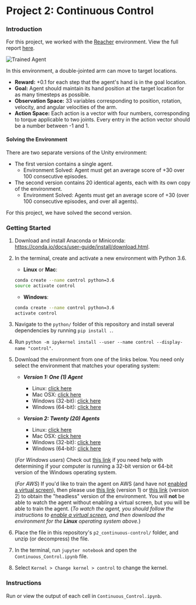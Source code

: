 [//]: # (Image References)

[image1]: https://user-images.githubusercontent.com/10624937/43851024-320ba930-9aff-11e8-8493-ee547c6af349.gif "Trained Agent"

# Project 2: Continuous Control

### Introduction

For this project, we worked with the [Reacher](https://github.com/Unity-Technologies/ml-agents/blob/master/docs/Learning-Environment-Examples.md#reacher) environment. View the full report [here](https://github.com/mrbarbasa/drlnd-projects/blob/master/p2_continuous-control/Report.md).

![Trained Agent][image1]

In this environment, a double-jointed arm can move to target locations.
- **Reward:** +0.1 for each step that the agent's hand is in the goal location.
- **Goal:** Agent should maintain its hand position at the target location for as many timesteps as possible.
- **Observation Space:** 33 variables corresponding to position, rotation, velocity, and angular velocities of the arm.
- **Action Space:** Each action is a vector with four numbers, corresponding to torque applicable to two joints. Every entry in the action vector should be a number between -1 and 1.

#### Solving the Environment

There are two separate versions of the Unity environment:
- The first version contains a single agent.
    - Environment Solved: Agent must get an average score of +30 over 100 consecutive episodes.
- The second version contains 20 identical agents, each with its own copy of the environment.
    - Environment Solved: Agents must get an average score of +30 (over 100 consecutive episodes, and over all agents).
    
For this project, we have solved the second version.

### Getting Started

1. Download and install Anaconda or Miniconda: https://conda.io/docs/user-guide/install/download.html.
1. In the terminal, create and activate a new environment with Python 3.6.
    - __Linux__ or __Mac__: 
    ```bash
    conda create --name control python=3.6
    source activate control
    ```
    - __Windows__: 
    ```bash
    conda create --name control python=3.6 
    activate control
    ```
1. Navigate to the `python/` folder of this repository and install several dependencies by running `pip install .`.
1. Run `python -m ipykernel install --user --name control --display-name "control"`.

1. Download the environment from one of the links below.  You need only select the environment that matches your operating system:

    - **_Version 1: One (1) Agent_**
        - Linux: [click here](https://s3-us-west-1.amazonaws.com/udacity-drlnd/P2/Reacher/one_agent/Reacher_Linux.zip)
        - Mac OSX: [click here](https://s3-us-west-1.amazonaws.com/udacity-drlnd/P2/Reacher/one_agent/Reacher.app.zip)
        - Windows (32-bit): [click here](https://s3-us-west-1.amazonaws.com/udacity-drlnd/P2/Reacher/one_agent/Reacher_Windows_x86.zip)
        - Windows (64-bit): [click here](https://s3-us-west-1.amazonaws.com/udacity-drlnd/P2/Reacher/one_agent/Reacher_Windows_x86_64.zip)

    - **_Version 2: Twenty (20) Agents_**
        - Linux: [click here](https://s3-us-west-1.amazonaws.com/udacity-drlnd/P2/Reacher/Reacher_Linux.zip)
        - Mac OSX: [click here](https://s3-us-west-1.amazonaws.com/udacity-drlnd/P2/Reacher/Reacher.app.zip)
        - Windows (32-bit): [click here](https://s3-us-west-1.amazonaws.com/udacity-drlnd/P2/Reacher/Reacher_Windows_x86.zip)
        - Windows (64-bit): [click here](https://s3-us-west-1.amazonaws.com/udacity-drlnd/P2/Reacher/Reacher_Windows_x86_64.zip)
    
    (_For Windows users_) Check out [this link](https://support.microsoft.com/en-us/help/827218/how-to-determine-whether-a-computer-is-running-a-32-bit-version-or-64) if you need help with determining if your computer is running a 32-bit version or 64-bit version of the Windows operating system.

    (_For AWS_) If you'd like to train the agent on AWS (and have not [enabled a virtual screen](https://github.com/Unity-Technologies/ml-agents/blob/master/docs/Training-on-Amazon-Web-Service.md)), then please use [this link](https://s3-us-west-1.amazonaws.com/udacity-drlnd/P2/Reacher/one_agent/Reacher_Linux_NoVis.zip) (version 1) or [this link](https://s3-us-west-1.amazonaws.com/udacity-drlnd/P2/Reacher/Reacher_Linux_NoVis.zip) (version 2) to obtain the "headless" version of the environment.  You will **not** be able to watch the agent without enabling a virtual screen, but you will be able to train the agent.  (_To watch the agent, you should follow the instructions to [enable a virtual screen](https://github.com/Unity-Technologies/ml-agents/blob/master/docs/Training-on-Amazon-Web-Service.md), and then download the environment for the **Linux** operating system above._)

1. Place the file in this repository's `p2_continuous-control/` folder, and unzip (or decompress) the file.
1. In the terminal, run `jupyter notebook` and open the `Continuous_Control.ipynb` file.
1. Select `Kernel > Change kernel > control` to change the kernel.

### Instructions

Run or view the output of each cell in `Continuous_Control.ipynb`.
